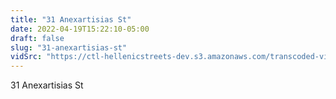 ```yaml
---
title: "31 Anexartisias St"
date: 2022-04-19T15:22:10-05:00
draft: false
slug: "31-anexartisias-st"
vidSrc: "https://ctl-hellenicstreets-dev.s3.amazonaws.com/transcoded-videos/31%20Anexartisias%20St.mp4"
---
```


31 Anexartisias St
